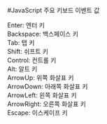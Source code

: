 #JavaScript 주요 키보드 이벤트 값

Enter: 엔터 키 <br>
Backspace: 백스페이스 키 <br>
Tab: 탭 키 <br>
Shift: 쉬프트 키 <br>
Control: 컨트롤 키 <br>
Alt: 알트 키 <br>
ArrowUp: 위쪽 화살표 키 <br>
ArrowDown: 아래쪽 화살표 키 <br>
ArrowLeft: 왼쪽 화살표 키 <br>
ArrowRight: 오른쪽 화살표 키 <br>
Escape: 이스케이프 키 <br>